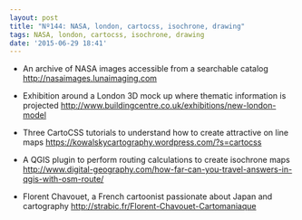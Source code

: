 ```yaml
---
layout: post
title: "Nº144: NASA, london, cartocss, isochrone, drawing"
tags: NASA, london, cartocss, isochrone, drawing
date: '2015-06-29 18:41'
---
```


* An archive of NASA images accessible from a searchable catalog
  http://nasaimages.lunaimaging.com

* Exhibition around a London 3D mock up where thematic information is projected
  http://www.buildingcentre.co.uk/exhibitions/new-london-model

* Three CartoCSS tutorials to understand how to create attractive on line maps
  https://kowalskycartography.wordpress.com/?s=cartocss

* A QGIS plugin to perform routing calculations to create isochrone maps
  http://www.digital-geography.com/how-far-can-you-travel-answers-in-qgis-with-osm-route/

* Florent Chavouet, a French cartoonist passionate about Japan and cartography
  http://strabic.fr/Florent-Chavouet-Cartomaniaque
